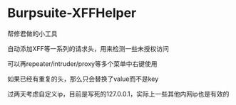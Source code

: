 # Burpsuite-XFFHelper

帮修君做的小工具

自动添加XFF等一系列的请求头，用来检测一些未授权访问

可以再repeater/intruder/proxy等多个菜单中右键使用

如果已经有重复的头，那么只会替换了value而不是key

过两天考虑自定义ip，目前是写死的127.0.0.1，实际上一些其他内网ip也是有效的


